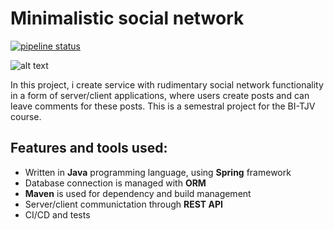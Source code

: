 # Minimalistic social network
[![pipeline status](https://gitlab.fit.cvut.cz/alekhiva/bi-tjv-semprace/badges/master/pipeline.svg)](https://gitlab.fit.cvut.cz/BI-OOP/B201/asciiart)

![alt text](https://i.imgur.com/zk8Y7Eo.png)

In this project, i create service with rudimentary social network functionality in a form of server/client applications, where users create posts and can leave comments for these posts. This is a semestral project for the BI-TJV course.

## Features and tools used:
- Written in **Java** programming language, using **Spring** framework
- Database connection is managed with **ORM**
- **Maven** is used for dependency and build management
- Server/client communictation through **REST API**
- CI/CD and tests